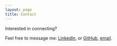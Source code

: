 ```yaml
---
layout: page
title: Contact
---
```


Interested in connecting?

Feel free to message me: [LinkedIn](https://www.linkedin.com/in/shakeelrao79/), or [GitHub](https://github.com/shakeelrao), <a href="mailto:shakeelrao79@gmail.com?">email</a>.
